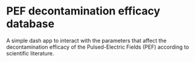 # PEF decontamination efficacy database
A simple dash app to interact with the parameters that affect the decontamination efficacy of the Pulsed-Electric Fields (PEF) according to scientific literature.
